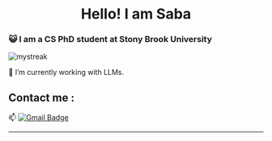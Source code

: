 <h1 align="center">Hello! I am Saba</h1>

### :smiley_cat: I am a CS PhD student at Stony Brook University


<img src="https://github-readme-streak-stats.herokuapp.com/?user=saba-phoenix&theme=tokyonight" alt="mystreak"/>


🌱 I’m currently working with LLMs.

<a href="https://www.youtube.com/watch?v=dQw4w9WgXcQ"></a>

## Contact me : 
📫 [![Gmail Badge](https://img.shields.io/badge/-syedajannatus.saba@stonybrook.edu-blue?style=flat-roundedrectangle&logo=Gmail&logoColor=white&link=mailto:syedajannatus.saba@stonybrook.edu)](syedajannatus.saba@stonybrook.edu)


------


